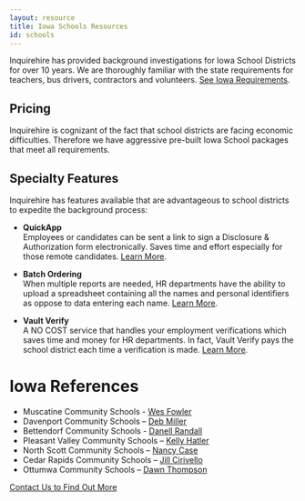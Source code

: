 ```yaml
---
layout: resource
title: Iowa Schools Resources
id: schools
---
```


Inquirehire has provided background investigations for Iowa School Districts for over 10 years.  We are thoroughly familiar with the state requirements for teachers, bus drivers, contractors and volunteers. [See Iowa Requirements](/assets/files/schools/iowa-background-check-requirements.docx).

## Pricing

Inquirehire is cognizant of the fact that school districts are facing economic difficulties.  Therefore we have aggressive pre-built Iowa School packages that meet all requirements.

## Specialty Features

Inquirehire has features available that are advantageous to school districts to expedite the background process:

 - **QuickApp**  
   Employees or candidates can be sent a link to sign a Disclosure &amp; Authorization form electronically.  Saves time and effort especially for those remote candidates. [Learn More](/about/contact.html).

 - **Batch Ordering**  
   When multiple reports are needed, HR departments have the ability to upload a spreadsheet containing all the names and personal identifiers as oppose to data entering each name. [Learn More](/about/contact.html).

 - **Vault Verify**  
   A NO COST service that handles your employment verifications which saves time and money for HR departments.  In fact, Vault Verify pays the school district each time a verification is made. [Learn More](/about/contact.html).

# Iowa References

  - Muscatine Community Schools - <a href="mailto:wafowler@muscatine.k12.ia.us">Wes Fowler</a>
  - Davenport Community Schools – <a href="mailto:millerd@mail.davenport.k12.ia.us">Deb Miller</a>
  - Bettendorf Community Schools - <a href="mailto:drandall@bettendorf.k12.ia.us">Danell Randall</a>
  - Pleasant Valley Community Schools – <a href="mailto:hatlerk@pleasval.k12.ia.us">Kelly Hatler</a>
  - North Scott Community Schools – <a href="mailto:nancy.case@north-scott.k12.ia.us">Nancy Case</a>
  - Cedar Rapids Community Schools – <a href="mailto:jcirivello@cr.k12.ia.us">Jill Cirivello</a>
  - Ottumwa Community Schools – <a href="mailto:dawn.thompson@ottumwaschools.com">Dawn Thompson</a>

[Contact Us to Find Out More](/about/contact.html)
